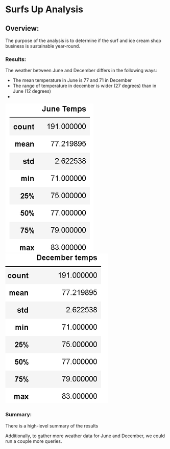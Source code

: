 # Surfs Up Analysis


## Overview:

The purpose of the analysis is to determine if the surf and ice cream shop business is sustainable year-round.

### Results:

The weather between June and December differs in the following ways:

- The mean temperature in June is 77 and 71 in December
- The range of temperature in december is wider (27 degrees) than in June (12 degrees)
- 

![june temps](Resources/june_temps.png)
![Dec temps](Resources/dec_temps.png)

### Summary:

There is a high-level summary of the results

Additionally, to gather more weather data for June and December, we could run a couple more queries. 
